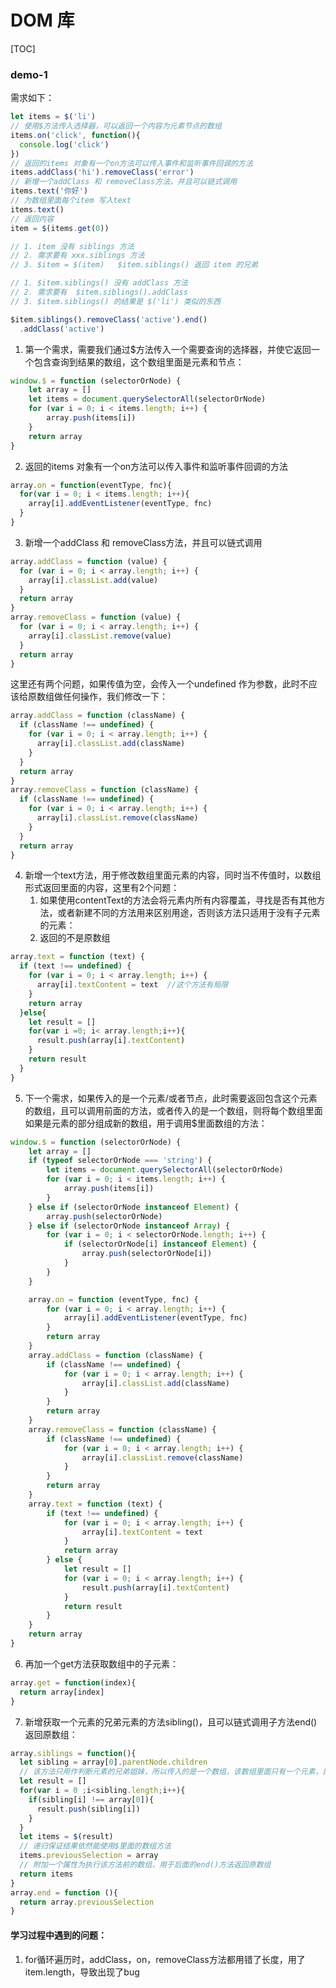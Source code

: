 # DOM 库

[TOC]

### demo-1

需求如下：

```javascript
let items = $('li')
// 使用$方法传入选择器，可以返回一个内容为元素节点的数组
items.on('click', function(){
  console.log('click')
})
// 返回的items 对象有一个on方法可以传入事件和监听事件回调的方法
items.addClass('hi').removeClass('error')
// 新增一个addClass 和 removeClass方法，并且可以链式调用
items.text('你好')
// 为数组里面每个item 写入text 
items.text() 
// 返回内容
item = $(items.get(0))

// 1. item 没有 siblings 方法
// 2. 需求要有 xxx.siblings 方法
// 3. $item = $(item)   $item.siblings() 返回 item 的兄弟

// 1. $item.siblings() 没有 addClass 方法
// 2. 需求要有  $item.siblings().addClass
// 3. $item.siblings() 的结果是 $('li') 类似的东西

$item.siblings().removeClass('active').end()
  .addClass('active')
```

1. 第一个需求，需要我们通过$方法传入一个需要查询的选择器，并使它返回一个包含查询到结果的数组，这个数组里面是元素和节点：

```javascript
window.$ = function (selectorOrNode) {
    let array = []
    let items = document.querySelectorAll(selectorOrNode)
    for (var i = 0; i < items.length; i++) {
        array.push(items[i])
    }
    return array
}
```

2. 返回的items 对象有一个on方法可以传入事件和监听事件回调的方法

```javascript
array.on = function(eventType, fnc){
  for(var i = 0; i < items.length; i++){
    array[i].addEventListener(eventType, fnc)
  }
}
```

3. 新增一个addClass 和 removeClass方法，并且可以链式调用

```javascript
array.addClass = function (value) {
  for (var i = 0; i < array.length; i++) {
    array[i].classList.add(value)
  }
  return array
}
array.removeClass = function (value) {
  for (var i = 0; i < array.length; i++) {
    array[i].classList.remove(value)
  }
  return array
}
```

这里还有两个问题，如果传值为空，会传入一个undefined 作为参数，此时不应该给原数组做任何操作，我们修改一下：

```javascript
array.addClass = function (className) {
  if (className !== undefined) {
    for (var i = 0; i < array.length; i++) {
      array[i].classList.add(className)
    }
  }
  return array
}
array.removeClass = function (className) {
  if (className !== undefined) {
    for (var i = 0; i < array.length; i++) {
      array[i].classList.remove(className)
    }
  }
  return array
}
```

4. 新增一个text方法，用于修改数组里面元素的内容，同时当不传值时，以数组形式返回里面的内容，这里有2个问题：
   1. 如果使用contentText的方法会将元素内所有内容覆盖，寻找是否有其他方法，或者新建不同的方法用来区别用途，否则该方法只适用于没有子元素的元素：
   2. 返回的不是原数组

```javascript
array.text = function (text) {
  if (text !== undefined) {
    for (var i = 0; i < array.length; i++) {
      array[i].textContent = text  //这个方法有局限
    }
    return array
  }else{
    let result = []
    for(var i =0; i< array.length;i++){
      result.push(array[i].textContent)
    }
    return result
  }
}
```

5. 下一个需求，如果传入的是一个元素/或者节点，此时需要返回包含这个元素的数组，且可以调用前面的方法，或者传入的是一个数组，则将每个数组里面如果是元素的部分组成新的数组，用于调用$里面数组的方法：

```javascript
window.$ = function (selectorOrNode) {
    let array = []
    if (typeof selectorOrNode === 'string') {
        let items = document.querySelectorAll(selectorOrNode)
        for (var i = 0; i < items.length; i++) {
            array.push(items[i])
        }
    } else if (selectorOrNode instanceof Element) {
        array.push(selectorOrNode)
    } else if (selectorOrNode instanceof Array) {
        for (var i = 0; i < selectorOrNode.length; i++) {
            if (selectorOrNode[i] instanceof Element) {
                array.push(selectorOrNode[i])
            }
        }
    }

    array.on = function (eventType, fnc) {
        for (var i = 0; i < array.length; i++) {
            array[i].addEventListener(eventType, fnc)
        }
        return array
    }
    array.addClass = function (className) {
        if (className !== undefined) {
            for (var i = 0; i < array.length; i++) {
                array[i].classList.add(className)
            }
        }
        return array
    }
    array.removeClass = function (className) {
        if (className !== undefined) {
            for (var i = 0; i < array.length; i++) {
                array[i].classList.remove(className)
            }
        }
        return array
    }
    array.text = function (text) {
        if (text !== undefined) {
            for (var i = 0; i < array.length; i++) {
                array[i].textContent = text
            }
            return array
        } else {
            let result = []
            for (var i = 0; i < array.length; i++) {
                result.push(array[i].textContent)
            }
            return result
        }
    }
    return array
}
```

6. 再加一个get方法获取数组中的子元素：

```javascript
array.get = function(index){
  return array[index]
}
```

7. 新增获取一个元素的兄弟元素的方法sibling()，且可以链式调用子方法end()返回原数组：

```javascript
array.siblings = function(){
  let sibling = array[0].parentNode.children
  // 该方法只用作判断元素的兄弟姐妹，所以传入的是一个数组，该数组里面只有一个元素，即需要判断兄弟姐妹的那个元素
  let result = []
  for(var i = 0 ;i<sibling.length;i++){
    if(sibling[i] !== array[0]){
      result.push(sibling[i])
    }
  }
  let items = $(result)
  // 递归保证结果依然能使用$里面的数组方法
  items.previousSelection = array
  // 附加一个属性为执行该方法前的数组，用于后面的end()方法返回原数组
  return items 
}
array.end = function (){
  return array.previousSelection
}
```





#### 学习过程中遇到的问题：

1. for循环遍历时，addClass，on，removeClass方法都用错了长度，用了item.length，导致出现了bug